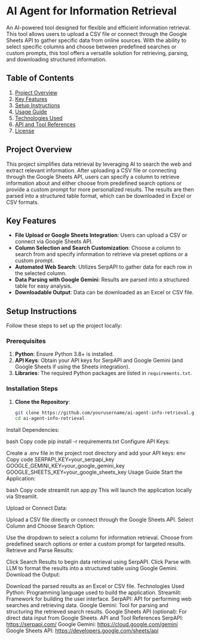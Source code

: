# AI Agent for Information Retrieval

An AI-powered tool designed for flexible and efficient information retrieval. This tool allows users to upload a CSV file or connect through the Google Sheets API to gather specific data from online sources. With the ability to select specific columns and choose between predefined searches or custom prompts, this tool offers a versatile solution for retrieving, parsing, and downloading structured information.

## Table of Contents
1. [Project Overview](#project-overview)
2. [Key Features](#key-features)
3. [Setup Instructions](#setup-instructions)
4. [Usage Guide](#usage-guide)
5. [Technologies Used](#technologies-used)
6. [API and Tool References](#api-and-tool-references)
7. [License](#license)

## Project Overview
This project simplifies data retrieval by leveraging AI to search the web and extract relevant information. After uploading a CSV file or connecting through the Google Sheets API, users can specify a column to retrieve information about and either choose from predefined search options or provide a custom prompt for more personalized results. The results are then parsed into a structured table format, which can be downloaded in Excel or CSV formats.

## Key Features
- **File Upload or Google Sheets Integration**: Users can upload a CSV or connect via Google Sheets API.
- **Column Selection and Search Customization**: Choose a column to search from and specify information to retrieve via preset options or a custom prompt.
- **Automated Web Search**: Utilizes SerpAPI to gather data for each row in the selected column.
- **Data Parsing with Google Gemini**: Results are parsed into a structured table for easy analysis.
- **Downloadable Output**: Data can be downloaded as an Excel or CSV file.

## Setup Instructions
Follow these steps to set up the project locally:

### Prerequisites
1. **Python**: Ensure Python 3.8+ is installed.
2. **API Keys**: Obtain your API keys for SerpAPI and Google Gemini (and Google Sheets if using the Sheets integration).
3. **Libraries**: The required Python packages are listed in `requirements.txt`.

### Installation Steps
1. **Clone the Repository**:
   ```bash
   git clone https://github.com/yourusername/ai-agent-info-retrieval.git
   cd ai-agent-info-retrieval
Install Dependencies:

bash
Copy code
pip install -r requirements.txt
Configure API Keys:

Create a .env file in the project root directory and add your API keys:
env
Copy code
SERPAPI_KEY=your_serpapi_key
GOOGLE_GEMINI_KEY=your_google_gemini_key
GOOGLE_SHEETS_KEY=your_google_sheets_key
Usage Guide
Start the Application:

bash
Copy code
streamlit run app.py
This will launch the application locally via Streamlit.

Upload or Connect Data:

Upload a CSV file directly or connect through the Google Sheets API.
Select Column and Choose Search Option:

Use the dropdown to select a column for information retrieval.
Choose from predefined search options or enter a custom prompt for targeted results.
Retrieve and Parse Results:

Click Search Results to begin data retrieval using SerpAPI.
Click Parse with LLM to format the results into a structured table using Google Gemini.
Download the Output:

Download the parsed results as an Excel or CSV file.
Technologies Used
Python: Programming language used to build the application.
Streamlit: Framework for building the user interface.
SerpAPI: API for performing web searches and retrieving data.
Google Gemini: Tool for parsing and structuring the retrieved search results.
Google Sheets API (optional): For direct data input from Google Sheets.
API and Tool References
SerpAPI: https://serpapi.com/
Google Gemini: https://cloud.google.com/gemini
Google Sheets API: https://developers.google.com/sheets/api
